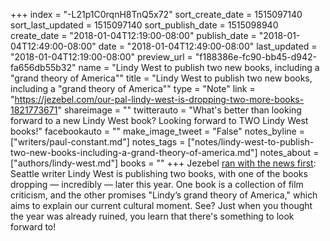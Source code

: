 +++
index = "-L21p1C0rqnH8TnQ5x72"
sort_create_date = 1515097140
sort_last_updated = 1515097140
sort_publish_date = 1515098940
create_date = "2018-01-04T12:19:00-08:00"
publish_date = "2018-01-04T12:49:00-08:00"
date = "2018-01-04T12:49:00-08:00"
last_updated = "2018-01-04T12:19:00-08:00"
preview_url = "f188386e-fc90-bb45-d942-fa656db55b32"
name = "Lindy West to publish two new books, including a \"grand theory of America\""
title = "Lindy West to publish two new books, including a \"grand theory of America\""
type = "Note"
link = "https://jezebel.com/our-pal-lindy-west-is-dropping-two-more-books-1821773671"
shareimage = ""
twitterauto = "What's better than looking forward to a new Lindy West book? Looking forward to TWO Lindy West books!"
facebookauto = ""
make_image_tweet = "False"
notes_byline = ["writers/paul-constant.md"]
notes_tags = ["notes/lindy-west-to-publish-two-new-books-including-a-grand-theory-of-america.md"]
notes_about = ["authors/lindy-west.md"]
books = ""
+++
Jezebel [ran with the news first](https://jezebel.com/our-pal-lindy-west-is-dropping-two-more-books-1821773671): Seattle writer Lindy West is publishing two books, with one of the books dropping — incredibly — later this year. One book is a collection of film criticism, and the other promises "Lindy’s grand theory of America," which aims to explain our current cultural moment. See? Just when you thought the year was already ruined, you learn that there's something to look forward to!